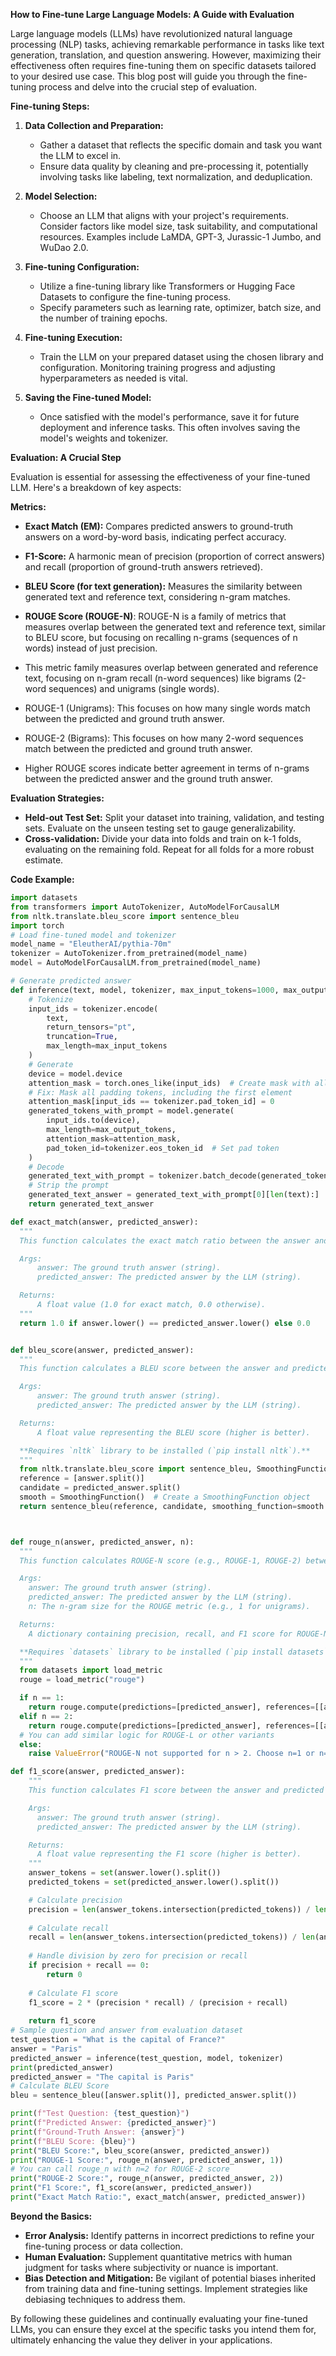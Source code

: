 **How to Fine-tune Large Language Models: A Guide with Evaluation**

Large language models (LLMs) have revolutionized natural language processing (NLP) tasks, achieving remarkable performance in tasks like text generation, translation, and question answering. However, maximizing their effectiveness often requires fine-tuning them on specific datasets tailored to your desired use case. This blog post will guide you through the fine-tuning process and delve into the crucial step of evaluation.

**Fine-tuning Steps:**

1. **Data Collection and Preparation:**
   - Gather a dataset that reflects the specific domain and task you want the LLM to excel in.
   - Ensure data quality by cleaning and pre-processing it, potentially involving tasks like labeling, text normalization, and deduplication.

2. **Model Selection:**
   - Choose an LLM that aligns with your project's requirements. Consider factors like model size, task suitability, and computational resources. Examples include LaMDA, GPT-3, Jurassic-1 Jumbo, and WuDao 2.0.

3. **Fine-tuning Configuration:**
   - Utilize a fine-tuning library like Transformers or Hugging Face Datasets to configure the fine-tuning process.
   - Specify parameters such as learning rate, optimizer, batch size, and the number of training epochs.

4. **Fine-tuning Execution:**
   - Train the LLM on your prepared dataset using the chosen library and configuration. Monitoring training progress and adjusting hyperparameters as needed is vital.

5. **Saving the Fine-tuned Model:**
   - Once satisfied with the model's performance, save it for future deployment and inference tasks. This often involves saving the model's weights and tokenizer.

**Evaluation: A Crucial Step**

Evaluation is essential for assessing the effectiveness of your fine-tuned LLM. Here's a breakdown of key aspects:

**Metrics:**

- **Exact Match (EM):** Compares predicted answers to ground-truth answers on a word-by-word basis, indicating perfect accuracy.
- **F1-Score:** A harmonic mean of precision (proportion of correct answers) and recall (proportion of ground-truth answers retrieved).
- **BLEU Score (for text generation):** Measures the similarity between generated text and reference text, considering n-gram matches.
- **ROUGE Score (ROUGE-N)**: ROUGE-N is a family of metrics that measures overlap between the generated text and reference text, similar to BLEU score, but focusing on recalling n-grams (sequences of n words) instead of just precision. 
- This metric family measures overlap between generated and reference text, focusing on n-gram recall (n-word sequences) like bigrams (2-word sequences) and unigrams (single words). 

- ROUGE-1 (Unigrams): This focuses on how many single words match between the predicted and ground truth answer.
- ROUGE-2 (Bigrams): This focuses on how many 2-word sequences match between the predicted and ground truth answer.
- Higher ROUGE scores indicate better agreement in terms of n-grams between the predicted answer and the ground truth answer. 

**Evaluation Strategies:**

- **Held-out Test Set:** Split your dataset into training, validation, and testing sets. Evaluate on the unseen testing set to gauge generalizability.
- **Cross-validation:** Divide your data into folds and train on k-1 folds, evaluating on the remaining fold. Repeat for all folds for a more robust estimate.

**Code Example:**

```python
import datasets
from transformers import AutoTokenizer, AutoModelForCausalLM
from nltk.translate.bleu_score import sentence_bleu
import torch
# Load fine-tuned model and tokenizer
model_name = "EleutherAI/pythia-70m"
tokenizer = AutoTokenizer.from_pretrained(model_name)
model = AutoModelForCausalLM.from_pretrained(model_name)

# Generate predicted answer
def inference(text, model, tokenizer, max_input_tokens=1000, max_output_tokens=100):
    # Tokenize
    input_ids = tokenizer.encode(
        text,
        return_tensors="pt",
        truncation=True,
        max_length=max_input_tokens
    )
    # Generate
    device = model.device
    attention_mask = torch.ones_like(input_ids)  # Create mask with all 1s
    # Fix: Mask all padding tokens, including the first element
    attention_mask[input_ids == tokenizer.pad_token_id] = 0
    generated_tokens_with_prompt = model.generate(
        input_ids.to(device),
        max_length=max_output_tokens,
        attention_mask=attention_mask,
        pad_token_id=tokenizer.eos_token_id  # Set pad token
    )
    # Decode
    generated_text_with_prompt = tokenizer.batch_decode(generated_tokens_with_prompt, skip_special_tokens=True)
    # Strip the prompt
    generated_text_answer = generated_text_with_prompt[0][len(text):]
    return generated_text_answer

def exact_match(answer, predicted_answer):
  """
  This function calculates the exact match ratio between the answer and predicted answer.

  Args:
      answer: The ground truth answer (string).
      predicted_answer: The predicted answer by the LLM (string).

  Returns:
      A float value (1.0 for exact match, 0.0 otherwise).
  """
  return 1.0 if answer.lower() == predicted_answer.lower() else 0.0


def bleu_score(answer, predicted_answer):
  """
  This function calculates a BLEU score between the answer and predicted answer using the `nltk` library with smoothing.

  Args:
      answer: The ground truth answer (string).
      predicted_answer: The predicted answer by the LLM (string).

  Returns:
      A float value representing the BLEU score (higher is better).

  **Requires `nltk` library to be installed (`pip install nltk`).**
  """
  from nltk.translate.bleu_score import sentence_bleu, SmoothingFunction
  reference = [answer.split()]
  candidate = predicted_answer.split()
  smooth = SmoothingFunction()  # Create a SmoothingFunction object
  return sentence_bleu(reference, candidate, smoothing_function=smooth.method0)  # Use method0 from SmoothingFunction



def rouge_n(answer, predicted_answer, n):
  """
  This function calculates ROUGE-N score (e.g., ROUGE-1, ROUGE-2) between the answer and predicted answer using the `datasets` library.

  Args:
    answer: The ground truth answer (string).
    predicted_answer: The predicted answer by the LLM (string).
    n: The n-gram size for the ROUGE metric (e.g., 1 for unigrams).

  Returns:
    A dictionary containing precision, recall, and F1 score for ROUGE-N.

  **Requires `datasets` library to be installed (`pip install datasets`).**
  """
  from datasets import load_metric
  rouge = load_metric("rouge")

  if n == 1:
    return rouge.compute(predictions=[predicted_answer], references=[[answer]], rouge_types=["rouge1"])
  elif n == 2:
    return rouge.compute(predictions=[predicted_answer], references=[[answer]], rouge_types=["rouge2"])
  # You can add similar logic for ROUGE-L or other variants
  else:
    raise ValueError("ROUGE-N not supported for n > 2. Choose n=1 or n=2.")

def f1_score(answer, predicted_answer):
    """
    This function calculates F1 score between the answer and predicted answer 

    Args:
      answer: The ground truth answer (string).
      predicted_answer: The predicted answer by the LLM (string).

    Returns:
      A float value representing the F1 score (higher is better).
    """
    answer_tokens = set(answer.lower().split())
    predicted_tokens = set(predicted_answer.lower().split())

    # Calculate precision
    precision = len(answer_tokens.intersection(predicted_tokens)) / len(predicted_tokens)
    
    # Calculate recall
    recall = len(answer_tokens.intersection(predicted_tokens)) / len(answer_tokens)
    
    # Handle division by zero for precision or recall
    if precision + recall == 0:
        return 0
    
    # Calculate F1 score
    f1_score = 2 * (precision * recall) / (precision + recall)
    
    return f1_score
# Sample question and answer from evaluation dataset
test_question = "What is the capital of France?"
answer = "Paris"
predicted_answer = inference(test_question, model, tokenizer)
print(predicted_answer)
predicted_answer = "The capital is Paris"
# Calculate BLEU Score
bleu = sentence_bleu([answer.split()], predicted_answer.split())

print(f"Test Question: {test_question}")
print(f"Predicted Answer: {predicted_answer}")
print(f"Ground-Truth Answer: {answer}")
print(f"BLEU Score: {bleu}")
print("BLEU Score:", bleu_score(answer, predicted_answer))
print("ROUGE-1 Score:", rouge_n(answer, predicted_answer, 1))
# You can call rouge_n with n=2 for ROUGE-2 score
print("ROUGE-2 Score:", rouge_n(answer, predicted_answer, 2))
print("F1 Score:", f1_score(answer, predicted_answer))
print("Exact Match Ratio:", exact_match(answer, predicted_answer))


```

**Beyond the Basics:**

- **Error Analysis:** Identify patterns in incorrect predictions to refine your fine-tuning process or data collection.
- **Human Evaluation:** Supplement quantitative metrics with human judgment for tasks where subjectivity or nuance is important.
- **Bias Detection and Mitigation:** Be vigilant of potential biases inherited from training data and fine-tuning settings. Implement strategies like debiasing techniques to address them.

By following these guidelines and continually evaluating your fine-tuned LLMs, you can ensure they excel at the specific tasks you intend them for, ultimately enhancing the value they deliver in your applications.